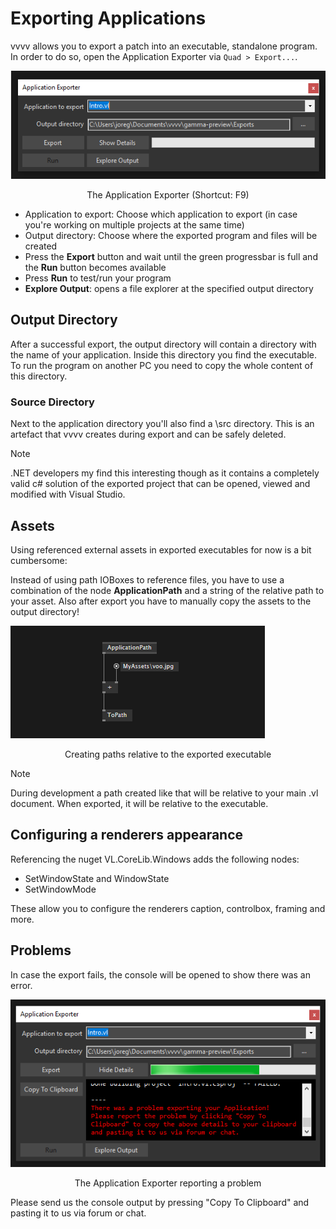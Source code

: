 # Exporting Applications

vvvv allows you to export a patch into an executable, standalone program. In order to do so, open the Application Exporter via `Quad > Export...`.

![](../../images/hde/exporting-35690.png)
<center>The Application Exporter (Shortcut: F9)</center>


* Application to export: Choose which application to export (in case you're working on multiple projects at the same time)
* Output directory: Choose where the exported program and files will be created
* Press the __Export__ button and wait until the green progressbar is full and the __Run__ button becomes available
* Press __Run__ to test/run your program
* __Explore Output__: opens a file explorer at the specified output directory

## Output Directory
After a successful export, the output directory will contain a directory with the name of your application. Inside this directory you find the executable. To run the program on another PC you need to copy the whole content of this directory.

### Source Directory
Next to the application directory you'll also find a \src directory. This is an artefact that vvvv creates during export and can be safely deleted.

> [!NOTE]
> .NET developers my find this interesting though as it contains a completely valid c# solution of the exported project that can be opened, viewed and modified with Visual Studio.

## Assets

Using referenced external assets in exported executables for now is a bit cumbersome:

Instead of using path IOBoxes to reference files, you have to use a combination of the node __ApplicationPath__ and a string of the relative path to your asset. Also after export you have to manually copy the assets to the output directory!

![](../../images/hde/exporting-1837f.png)
<center>Creating paths relative to the exported executable</center>

> [!NOTE]
> During development a path created like that will be relative to your main .vl document. When exported, it will be relative to the executable.

## Configuring a renderers appearance

Referencing the nuget VL.CoreLib.Windows adds the following nodes:

* SetWindowState and WindowState
* SetWindowMode

These allow you to configure the renderers caption, controlbox, framing and more.

## Problems
In case the export fails, the console will be opened to show there was an error.

![](../../images/hde/exporting-74bc1.png)
<center>The Application Exporter reporting a problem</center>

Please send us the console output by pressing "Copy To Clipboard" and pasting it to us via forum or chat.

